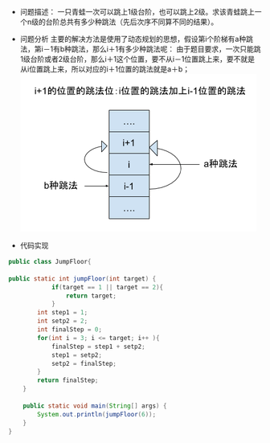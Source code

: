 - 问题描述：
 一只青蛙一次可以跳上1级台阶，也可以跳上2级。求该青蛙跳上一个n级的台阶总共有多少种跳法（先后次序不同算不同的结果）。

- 问题分析
 主要的解决方法是使用了动态规划的思想，假设第i个阶梯有a种跳法，第i－1有b种跳法，那么i＋1有多少种跳法呢：
由于题目要求，一次只能跳1级台阶或者2级台阶，那么i＋1这个位置，要不从i－1位置跳上来，要不就是从i位置跳上来，所以对应的i＋1位置的跳法就是a＋b；
![跳级示意图](../png/JumpFloor.png)
- 代码实现
```java
public class JumpFloor{

public static int jumpFloor(int target) {
            if(target == 1 || target == 2){
                return target;
            }
        int step1 = 1;
        int setp2 = 2;
        int finalStep = 0;
        for(int i = 3; i <= target; i++ ){
            finalStep = step1 + setp2;
            step1 = setp2;
            setp2 = finalStep;
        }
        return finalStep;
    }

	public static void main(String[] args) {
		System.out.println(jumpFloor(6));
	}
}
```